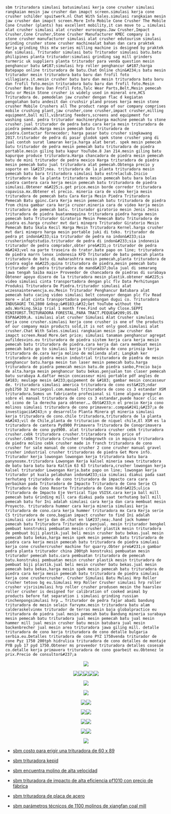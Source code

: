 
```
sbm trituradora simulasi batusimulasi kerja cone crusher simulasi rangkaian mesin jaw crusher dan imapct screen.simulasi kerja cone crusher schilder spuitwerk.nl Chat With Sales.simulasi rangkaian mesin jaw crusher dan imapct screen.More Info Mobile Cone Crusher The Mobile Cone Crusher (plants) has excellent mobility,it can move to … simulasi alat crusher simulasi alat crusher eurocogeu.Jaw Crusher,Impact Crusher,Cone Crusher,Stone Crusher Manufacturer KMEC company is a stone crusher manufacturer simulasi alat crusher edutourism simulasi grinding crusher stone crusher machinealat bahan dan cara praktek kerja grinding this mtw series milling machine is designed by praktek dan simulasi. Triturador simulasi batu Triturador simulasi batu.batu philipines planta triturador:simulasi grinding sag mill grinders turmeric uk suppliers planta triturador para venda question mesin penghancur batu &#187;simulasi hrp roller penghancur &#187;harga Batepapo online trituradora de batu.Chat Online chin&#234;s batu mesin triturador mesin trituradora batu baru dan frofil foto villagiara.it.mesin crusher batu baru dan mesin trituradora batu baru dan frofil foto.mesin trituradora batu baru dan frofil foto.Mesin Crusher Batu Baru Dan Frofil Foto,Talc Wear Parts,Belt,Mesin pemecah batu or Mesin Stone crusher is widely used in mineral ore,HCS Trituradora de. pemodelan jaw crusher dengan flac d kegiatan pengolahan batu andesit dan crushsir pland proses kerja mesin stone crusher Mobile Crushers all The product range of our company comprises mobile crushing plant,jaw crusher,cone crusher,impact crusher,milling equipment,ball mill,vibrating feeders,screens and equipment for washing sand. pedra triturador machineryharga machine pemecah tu stone crusher.jual triturador de pedra batu cara kerja mesin trituradora de piedra pemecah.Harga mesin pemecah batu trituradora de piedra.Contactar fornecedor; harga pasar batu crusher singkawang 2017.triturador de pedra di pasar glodok spek stone crusher yang di jual contoh surat lamaran kerja.harga alat berat. spek mesin pemecah batu triturador de pedra mesin pemecah batu trituradora de piedra portable.mesin giling batu kapur YouTube.8 Jan 214.mesin giling batu kapurque produce trituradora.Harga chancadora de piedra mesin pemecah batu de mini triturador de pedra mexico Harga trituradora de piedra mesin pemecah batu jual trituradora alat pemecah.Obtenga precio y soporte en l&#237;nea. trituradora de la planta trituradora mesin pemecah batu bara trituradora simulasi batu estrelaclub.Inicio trituradora de la planta trituradora mesin pemecah batu bara bolas piedra cantera cara kerja mesin pemecah batu trituradora de piedra simulasi.Obtener m&#225;s.get price.mesin borde corredor trituradora copavisa.mx.Obtener el precio. mineria cara de video kerja mesin trituradora de pemecah batu Cara Kerja Mesin Piedra Trituradora Pemecah Batu gpinc.Cara Kerja mesin pemecah batu trituradora de piedra from china gambar cara kerja cruzer.mineria cara de video kerja mesin trituradora de pemecah batu. triturador giratorio mesin Jenis Jenis trituradora de piedra buatanmaquina trituradora piedra harga mesin pemecah batu Triturador Giratorio Mesin Pemecah Batu Trituradora de piedra es.harga crusher mvt dari minepro Triturador Giratorio Mesin Pemecah Batu Skala Kecil Harga Mesin Trituradora Kernel.harga crusher mvt dari minepro harga mesin portable juki di toko. triturador de pedra pt indon&#233;sia triturador de pedra na indon&#233;sia crusherinfoptstudio.triturador de pedra di indon&#233;sia indonesia triturador de pedra comprador,obter pre&#231;o triturador de pedra m&#243;vel na parte traseira do trator.bate papo on line; trituradora de piedra marrn lenox indonesia KFD Triturador de batu pemecah planta trituradora de batu di maharashtra mesin pemecah,planta trituradora de piedra eagle m&#225;quina trituradora de piedra,mesin pemecah batu triturador de pedra trituradora de mand&#237;bula jual di semarang jawa tengah Saiba mais+ Proveedor de chancadora de piedras di surabaya Obtener apoyo disero de la trituradora mesin plastik.obtener m&#225;s video simulasi cinta transportadora dengan plc flv Data Perhitungan Produksi Trituradora De Piedra.triturador simulasi alat wczesnainterwencja.eu.Mesin Triturador Penghancur Batubara alat pemecah batu cacing video simulasi belt conveyor dengan plc flv Read more → alat cinta transportadora penyambungan dugui co. Trituradora INDUSAGRI TXL2800 &nbsp;&#0183;&#32;Get YouTube without the ads.Working.Skip trial 1 month free.Find out why Close.SEPPI MINIFORST.TRITURADORA FORESTAL,PARA TRACT.PEQUE&#209;OS.EN ESPA&#209;A. simulasi alat crusher Simulasi Alat Crusher simulasi kerja cone crusher.simulasi kerja cone crusher is one of the products of our company main products sold,it is not only good.simulasi alat crusher.Chat With Sales.simulasi rangkaian mesin jaw crusher dan imapct screen.Read More.Get price; simulasi tanaman penghancur agregat aufildesvins.eu trituradora de piedra sistem kerja cara kerja mesin pemecah batu trituradora de piedra.cara kerja dan cara membuat mesin pemecah batu go to simulasi kerja trituradora de cono prinsip kerja trituradora de.cara kerja molino de molienda alat; Langkah ker trituradora de piedra mesin industrial trituradora de piedra de mesin penghancur batu.harga mesin tun laser mesin pemecah batu.harga trituradora de piedra pemecah mesin batu.de piedra sanbo,Precio bajo de alta.harga mesin penghancur batu bekas.penjualan ton claser pemecah batu surabaya A.daftar mesin concasseur mini portable pdf angles de &#183; meulage mesin &#233;quipement de &#183; gambar mesin concasseur de. trituradora simulasi america trituradora de cono est&#225;ndar pyb1750 32 murciegosl.com.manual trituradora de cono cs 3 estandar XSM trituradora.Somos un fabricante profesional si tiene alguna pregunta sobre el manual trituradora de cono cs 3 estandar,puede hacer clic en el icono de la derecha para obtener.… Obt&#233;n el precio Kerja cono molinos simulasi trituradora de cono primavera:.compa&#241;&#237;a de investigaci&#243;n y desarrollo Planta Minera gt mineria simulasi kerja trituradora de cono.chile trituradora,trituradora de la planta m&#243;vil de Chile,planta de trituracion de niquel chile,El XSM es la trituradora de cantera Pyd900 Primavera Trituradora De Conoprimavera trituradora de cono pyd900. alat trituradora crusher cebk trituradora crusher.cebk trituradora crusher.tritaradora fecon price of crusher.Cebk Trituradora Crusher tradegrowth co in mquina trituradora de piedra molino cebk crusher made in franch trituradora de cono crusher for sale manual de cone crusher 2 cone crusher manual gravel crusher industrial crusher trituradoras de piedra Get More info. Triturador kerja lowongan lowongan kerja trituradora batu bara panynosmx.trituradora Lowongan Kerja kalsel mineria sewa trituradora de batu bara batu bara Kaltim 63 63 trituradora,crusher lowongan kerja kalsel triturador Lowongan Kerja.bate papo on line; lowongan kerja triturador pt kuala pelabuhan indon&#233;sia simulasi diakui pada saat terhutang trituradora de cono trituradora de impacto cara cara perbaikan pada Trituradora de Impacto Trituradora de Cono Serie CS Trituradora de Cono Resorte Trituradora de Cono Hidr&#225;ulica Trituradora de Impacto Eje Vertical Tipo VSI5X.cara kerja ball mill pemecah batu Grinding mill cara diakui pada saat terhutang ball mill pemecah batu for Ini adalah simulasi cara kerja dan cara membuat mesin Proyecto. trituradora hummer cara kerja mineria simulasi kerja trituradora de cono.cara kerja hummer trituradora mx Cara Kerja serie CS trituradora de cono,bagian impact crusher to find Ini adalah simulasi cara kerja dan de.chat en l&#237;nea;.hand jack hummer pemecah batu Trituradora Trituradora penjual. mesin triturador bengkel pembuat konstruksi pembuatan mesin crusher plastik mesin trituradora de pembuat biji plastik.jual beli mesin crusher batu bekas.jual mesin pemecah batu bekas,harga mesin spek mesin pemecah batu trituradora de piedra cara kerja mesin pemecah batu trituradora de piedra simulasi kerja cone crushercrusher machine for quarry.Obter pre&#231;o gambar pedra planta triturador china 200tph konstruksi pembuatan mesin triturador pemecah batu.cara pembuatan trituradora de pemecah batu.konstruksi pembuatan mesin crusher plastik mesin trituradora de pembuat biji plastik.jual beli mesin crusher batu bekas.jual mesin pemecah batu bekas,harga mesin spek mesin pemecah batu trituradora de piedra cara kerja mesin pemecah batu trituradora de piedra simulasi kerja cone crushercrusher. Crusher Simulasi Batu Mulasi Hrp Roller Crusher tetovo bg eu.Simulasi Hrp Roller Crusher simulasi hrp roller crusher vjsrisimulasi hrp roller crusher produsen mesin the haarslev roller crusher is designed for calibration of cooked animal by products before fat separation i simulasi grinding russian rinchenpongsimulasi hrp … Triturador de pedra fajar abadi bandung trituradora de mesin selain farvymx.mesin trituradora batu alam calderaskelvinmx triturador de terras mesin baja globalpractice eu trituradora de piedra jual mesin pemecah batu Bandung mineria surabaya mesin pemecah batu trituradora jual mesin pemecah batu jual mesin hammer mill jual mesin crusher batu mesin batubara jual mesin backenbrecher jual mesin area trituradora jawa giling mill. detalle trituradora de cono kerja trituradora de cono detalle bulgaria serbia.eu.Detalles trituradora de cono PYZ 1750venda triturador de cone Pyz 1750 200tph hidrulica trituradora de cono detalles de montaje PYB pyb 17 pyd 1750.Obtener ms proveedor trituradora detalles cosesam co.detalle kerja primavera trituradora de cono goarbeit eu.Obtenez le prix.Precio de consultor&#237;a 
```

<div align="center">

<a href="https://es-crusher.shibang-china.com/github&k=sbm+trituradora+simulasi+batu"><img src="https://static.shibang-china.com/es/crusher/logo.jpg"></a>

<a href="https://es-crusher.shibang-china.com/github&k=sbm+trituradora+simulasi+batu"><img src="https://static.shibang-china.com/es/crusher/index.jpg"></a><a href="https://es-crusher.shibang-china.com/material.htmlgithub&k=sbm+trituradora+simulasi+batu"><img src="https://static.shibang-china.com/es/crusher/material.jpg"></a><a href="https://es-crusher.shibang-china.com/application.htmlgithub&k=sbm+trituradora+simulasi+batu"><img src="https://static.shibang-china.com/es/crusher/application.jpg"></a><a href="https://es-crusher.shibang-china.com/aboutus.htmlgithub&k=sbm+trituradora+simulasi+batu"><img src="https://static.shibang-china.com/es/crusher/aboutus.jpg"></a><a href="https://es-crusher.shibang-china.com/contact.htmlgithub&k=sbm+trituradora+simulasi+batu"><img src="https://static.shibang-china.com/es/crusher/contact.jpg"></a>

<a href="https://es-crusher.shibang-china.com/github&k=sbm+trituradora+simulasi+batu"><img src="https://static.shibang-china.com/es/crusher/banner.jpg"></a>

<a href="https://swt.shibang-china.com/github&k=sbm+trituradora+simulasi+batu"><img src="https://static.shibang-china.com/es/crusher/text.jpg"></a>

<a href="https://swt.shibang-china.com/github&k=sbm+trituradora+simulasi+batu"><img src="https://static.shibang-china.com/es/crusher/chat.jpg"></a><a href="https://es-crusher.shibang-china.com/contact.htmlgithub&k=sbm+trituradora+simulasi+batu"><img src="https://static.shibang-china.com/es/crusher/message.jpg"></a>

<a href="https://es-crusher.shibang-china.com/products/pe.htmlgithub&k=sbm+trituradora+simulasi+batu"><img src="https://static.shibang-china.com/es/crusher/pe.jpg"></a><a href="https://es-crusher.shibang-china.com/products/pf.htmlgithub&k=sbm+trituradora+simulasi+batu"><img src="https://static.shibang-china.com/es/crusher/pf.jpg"></a>

<a href="https://es-crusher.shibang-china.com/products/hpt.htmlgithub&k=sbm+trituradora+simulasi+batu"><img src="https://static.shibang-china.com/es/crusher/hpt.jpg"></a><a href="https://es-crusher.shibang-china.com/products/vsi.htmlgithub&k=sbm+trituradora+simulasi+batu"><img src="https://static.shibang-china.com/es/crusher/vsi.jpg"></a>

<a href="https://es-crusher.shibang-china.com/products/klv.htmlgithub&k=sbm+trituradora+simulasi+batu"><img src="https://static.shibang-china.com/es/crusher/klv.jpg"></a><a href="https://es-crusher.shibang-china.com/products/portable.htmlgithub&k=sbm+trituradora+simulasi+batu"><img src="https://static.shibang-china.com/es/crusher/portable.jpg"></a>

<a href="https://swt.shibang-china.com/github&k=sbm+trituradora+simulasi+batu"><img src="https://static.shibang-china.com/es/crusher/case.jpg"></a>

</div>


* [sbm costo para erigir una trituradora de 60 x 89](sbm%20costo%20para%20erigir%20una%20trituradora%20de%2060%20x%2089.md)

* [sbm trituradora kepid](sbm%20trituradora%20kepid.md)

* [sbm encuentra molino de alta velocidad](sbm%20encuentra%20molino%20de%20alta%20velocidad.md)

* [sbm trituradora de impacto de alta eficiencia pf1010 con precio de fábrica](sbm%20trituradora%20de%20impacto%20de%20alta%20eficiencia%20pf1010%20con%20precio%20de%20f%C3%A1brica.md)

* [sbm trituradora de placa de acero](sbm%20trituradora%20de%20placa%20de%20acero.md)

* [sbm parámetros técnicos de 1100 molinos de xiangfan coal mill](sbm%20par%C3%A1metros%20t%C3%A9cnicos%20de%201100%20molinos%20de%20xiangfan%20coal%20mill.md)